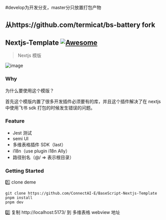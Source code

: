 #develop为开发分支，master分只放置打包产物
## 从https://github.com/termicat/bs-battery fork
## Nextjs-Template [![Awesome](https://cdn.rawgit.com/sindresorhus/awesome/d7305f38d29fed78fa85652e3a63e154dd8e8829/media/badge.svg)](https://github.com/connectai-e/awesome-basescript)

> Nextjs 模版

![image](https://github.com/ConnectAI-E/BaseScript-Nextjs-Template/assets/110169811/15b53f4c-32c5-4bbf-a8a1-eca75bc3f3be)

### Why

为什么要使用这个模版？

首先这个模版内置了很多开发插件必须要有的库，并且这个插件解决了在 nextjs 中使用飞书 sdk 打包的时候发生错误的问题。

### Feature

- Jest 测试
- semi UI
- 多维表格插件 SDK（last）
- i18n（use plugin i18n Ally）
- 路径别名（@/ => 表示根目录）

### Getting Started

1️⃣ clone deme

```
git clone https://github.com/ConnectAI-E/BaseScript-Nextjs-Template
pnpm install
pnpm dev
```

2️⃣ 复制 http://localhost:5173/ 到 多维表格 webview 地址
